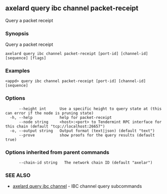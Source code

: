 ## axelard query ibc channel packet-receipt

Query a packet receipt

### Synopsis

Query a packet receipt

```
axelard query ibc channel packet-receipt [port-id] [channel-id] [sequence] [flags]
```

### Examples

```
<appd> query ibc channel packet-receipt [port-id] [channel-id] [sequence]
```

### Options

```
      --height int      Use a specific height to query state at (this can error if the node is pruning state)
  -h, --help            help for packet-receipt
      --node string     <host>:<port> to Tendermint RPC interface for this chain (default "tcp://localhost:26657")
  -o, --output string   Output format (text|json) (default "text")
      --prove           show proofs for the query results (default true)
```

### Options inherited from parent commands

```
      --chain-id string   The network chain ID (default "axelar")
```

### SEE ALSO

- [axelard query ibc channel](axelard_query_ibc_channel.md)	 - IBC channel query subcommands
